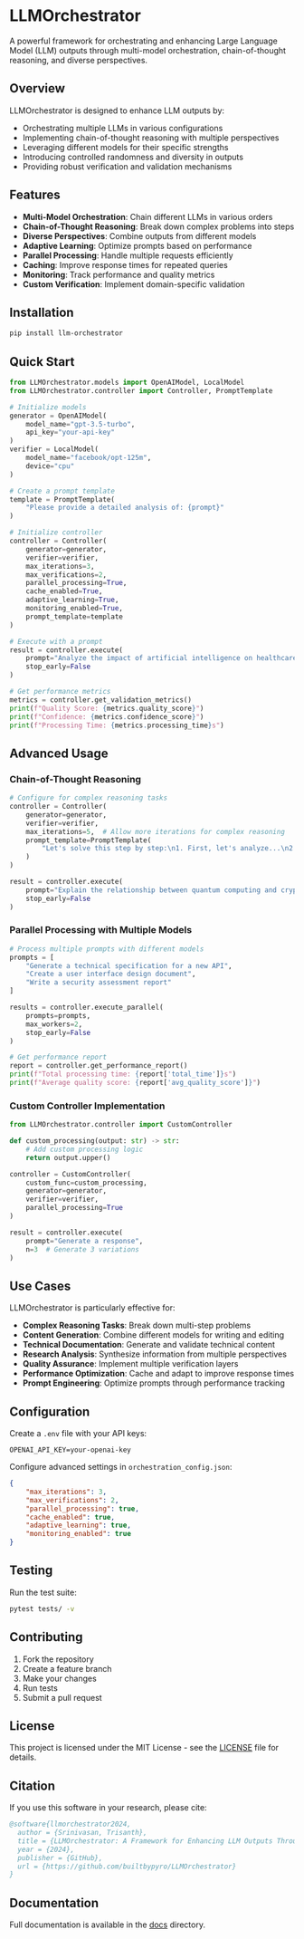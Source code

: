 # LLMOrchestrator

A powerful framework for orchestrating and enhancing Large Language Model (LLM) outputs through multi-model orchestration, chain-of-thought reasoning, and diverse perspectives.

## Overview

LLMOrchestrator is designed to enhance LLM outputs by:
- Orchestrating multiple LLMs in various configurations
- Implementing chain-of-thought reasoning with multiple perspectives
- Leveraging different models for their specific strengths
- Introducing controlled randomness and diversity in outputs
- Providing robust verification and validation mechanisms

## Features

- **Multi-Model Orchestration**: Chain different LLMs in various orders
- **Chain-of-Thought Reasoning**: Break down complex problems into steps
- **Diverse Perspectives**: Combine outputs from different models
- **Adaptive Learning**: Optimize prompts based on performance
- **Parallel Processing**: Handle multiple requests efficiently
- **Caching**: Improve response times for repeated queries
- **Monitoring**: Track performance and quality metrics
- **Custom Verification**: Implement domain-specific validation

## Installation

```bash
pip install llm-orchestrator
```

## Quick Start

```python
from LLMOrchestrator.models import OpenAIModel, LocalModel
from LLMOrchestrator.controller import Controller, PromptTemplate

# Initialize models
generator = OpenAIModel(
    model_name="gpt-3.5-turbo",
    api_key="your-api-key"
)
verifier = LocalModel(
    model_name="facebook/opt-125m",
    device="cpu"
)

# Create a prompt template
template = PromptTemplate(
    "Please provide a detailed analysis of: {prompt}"
)

# Initialize controller
controller = Controller(
    generator=generator,
    verifier=verifier,
    max_iterations=3,
    max_verifications=2,
    parallel_processing=True,
    cache_enabled=True,
    adaptive_learning=True,
    monitoring_enabled=True,
    prompt_template=template
)

# Execute with a prompt
result = controller.execute(
    prompt="Analyze the impact of artificial intelligence on healthcare.",
    stop_early=False
)

# Get performance metrics
metrics = controller.get_validation_metrics()
print(f"Quality Score: {metrics.quality_score}")
print(f"Confidence: {metrics.confidence_score}")
print(f"Processing Time: {metrics.processing_time}s")
```

## Advanced Usage

### Chain-of-Thought Reasoning

```python
# Configure for complex reasoning tasks
controller = Controller(
    generator=generator,
    verifier=verifier,
    max_iterations=5,  # Allow more iterations for complex reasoning
    prompt_template=PromptTemplate(
        "Let's solve this step by step:\n1. First, let's analyze...\n2. Then, we can consider...\n3. Finally, we can conclude...\n\nProblem: {prompt}"
    )
)

result = controller.execute(
    prompt="Explain the relationship between quantum computing and cryptography",
    stop_early=False
)
```

### Parallel Processing with Multiple Models

```python
# Process multiple prompts with different models
prompts = [
    "Generate a technical specification for a new API",
    "Create a user interface design document",
    "Write a security assessment report"
]

results = controller.execute_parallel(
    prompts=prompts,
    max_workers=2,
    stop_early=False
)

# Get performance report
report = controller.get_performance_report()
print(f"Total processing time: {report['total_time']}s")
print(f"Average quality score: {report['avg_quality_score']}")
```

### Custom Controller Implementation

```python
from LLMOrchestrator.controller import CustomController

def custom_processing(output: str) -> str:
    # Add custom processing logic
    return output.upper()

controller = CustomController(
    custom_func=custom_processing,
    generator=generator,
    verifier=verifier,
    parallel_processing=True
)

result = controller.execute(
    prompt="Generate a response",
    n=3  # Generate 3 variations
)
```

## Use Cases

LLMOrchestrator is particularly effective for:

- **Complex Reasoning Tasks**: Break down multi-step problems
- **Content Generation**: Combine different models for writing and editing
- **Technical Documentation**: Generate and validate technical content
- **Research Analysis**: Synthesize information from multiple perspectives
- **Quality Assurance**: Implement multiple verification layers
- **Performance Optimization**: Cache and adapt to improve response times
- **Prompt Engineering**: Optimize prompts through performance tracking

## Configuration

Create a `.env` file with your API keys:
```
OPENAI_API_KEY=your-openai-key
```

Configure advanced settings in `orchestration_config.json`:
```json
{
    "max_iterations": 3,
    "max_verifications": 2,
    "parallel_processing": true,
    "cache_enabled": true,
    "adaptive_learning": true,
    "monitoring_enabled": true
}
```

## Testing

Run the test suite:
```bash
pytest tests/ -v
```

## Contributing

1. Fork the repository
2. Create a feature branch
3. Make your changes
4. Run tests
5. Submit a pull request

## License

This project is licensed under the MIT License - see the [LICENSE](LICENSE) file for details.

## Citation

If you use this software in your research, please cite:

```bibtex
@software{llmorchestrator2024,
  author = {Srinivasan, Trisanth},
  title = {LLMOrchestrator: A Framework for Enhancing LLM Outputs Through Multi-Model Orchestration and Chain Reasoning},
  year = {2024},
  publisher = {GitHub},
  url = {https://github.com/builtbypyro/LLMOrchestrator}
}
```

## Documentation

Full documentation is available in the [docs](docs/) directory.
